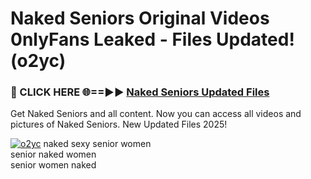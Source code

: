 # Naked Seniors Original Videos 0nlyFans Leaked - Files Updated! (o2yc)

<h3>🔴 CLICK HERE 🌐==►► <a href="https://tinyurl.com/yckcrads" rel="nofollow">Naked Seniors Updated Files</a></h3>

Get Naked Seniors and all content. Now you can access all videos and pictures of Naked Seniors. New Updated Files 2025!

[![o2yc](https://i.imgur.com/hpKpOFt.gif)](https://tinyurl.com/yckcrads)
naked sexy senior women<br>
senior naked women<br>
senior women naked